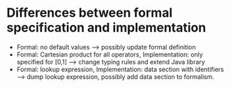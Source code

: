 
# Differences between formal specification and implementation

* Formal: no default values  --> possibly update formal definition
* Formal: Cartesian product for all operators, Implementation: only specified for [0,1] --> change typing rules and extend Java library
* Formal: lookup expression, Implementation: data section with identifiers --> dump lookup expression, possibly add data section to formalism.

